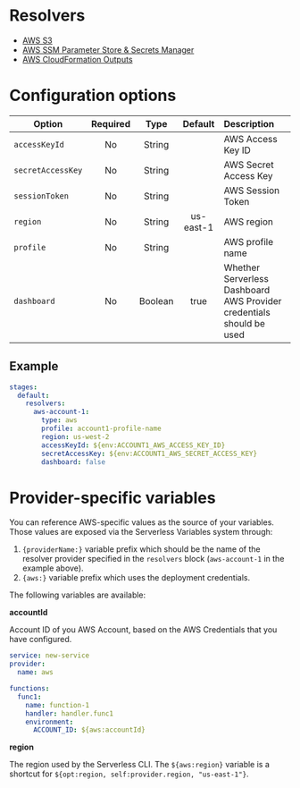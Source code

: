 <!--
title: Serverless Framework - Variables - AWS-specific variables
description: >-
  How to reference AWS-specific variables in the Serverless Framework for
  efficient configuration and deployment.
short_title: Serverless Variables - AWS Variables
keywords:
  - Serverless Framework
  - AWS-specific variables
  - configuration
  - deployment
  - accountId
  - region
-->

# Resolvers

- [AWS S3](/framework/docs/guides/variables/aws/s3)
- [AWS SSM Parameter Store & Secrets Manager](/framework/docs/guides/variables/aws/ssm)
- [AWS CloudFormation Outputs](/framework/docs/guides/variables/aws/cf-stack)

# Configuration options

| Option            | Required |  Type   |  Default  | Description                                                          |
| ----------------- | :------: | :-----: | :-------: | :------------------------------------------------------------------- |
| `accessKeyId`     |    No    | String  |           | AWS Access Key ID                                                    |
| `secretAccessKey` |    No    | String  |           | AWS Secret Access Key                                                |
| `sessionToken`    |    No    | String  |           | AWS Session Token                                                    |
| `region`          |    No    | String  | us-east-1 | AWS region                                                           |
| `profile`         |    No    | String  |           | AWS profile name                                                     |
| `dashboard`       |    No    | Boolean |   true    | Whether Serverless Dashboard AWS Provider credentials should be used |

## Example

```yaml
stages:
  default:
    resolvers:
      aws-account-1:
        type: aws
        profile: account1-profile-name
        region: us-west-2
        accessKeyId: ${env:ACCOUNT1_AWS_ACCESS_KEY_ID}
        secretAccessKey: ${env:ACCOUNT1_AWS_SECRET_ACCESS_KEY}
        dashboard: false
```

# Provider-specific variables

You can reference AWS-specific values as the source of your variables. Those values are exposed via the Serverless Variables system through:

1. `{providerName:}` variable prefix which should be the name of the resolver provider specified in the `resolvers` block (`aws-account-1` in the example above).
2. `{aws:}` variable prefix which uses the deployment credentials.

The following variables are available:

**accountId**

Account ID of you AWS Account, based on the AWS Credentials that you have configured.

```yml
service: new-service
provider:
  name: aws

functions:
  func1:
    name: function-1
    handler: handler.func1
    environment:
      ACCOUNT_ID: ${aws:accountId}
```

**region**

The region used by the Serverless CLI. The `${aws:region}` variable is a shortcut for `${opt:region, self:provider.region, "us-east-1"}`.
